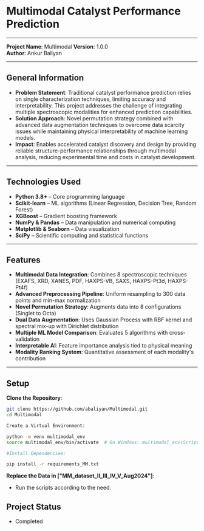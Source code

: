 # Multimodal Catalyst Performance Prediction

---

**Project Name**: Multimodal
**Version**: 1.0.0  
**Author**: Ankur Baliyan

---

## General Information

- **Problem Statement**: Traditional catalyst performance prediction relies on single characterization techniques, limiting accuracy and interpretability. This project addresses the challenge of integrating multiple spectroscopic modalities for enhanced prediction capabilities.
- **Solution Approach**: Novel permutation strategy combined with advanced data augmentation techniques to overcome data scarcity issues while maintaining physical interpretability of machine learning models.
- **Impact**: Enables accelerated catalyst discovery and design by providing reliable structure-performance relationships through multimodal analysis, reducing experimental time and costs in catalyst development.

---

## Technologies Used

- **Python 3.8+** – Core programming language  
- **Scikit-learn** – ML algorithms (Linear Regression, Decision Tree, Random Forest)  
- **XGBoost** – Gradient boosting framework  
- **NumPy & Pandas** – Data manipulation and numerical computing  
- **Matplotlib & Seaborn** – Data visualization  
- **SciPy** – Scientific computing and statistical functions  

---

## Features

- **Multimodal Data Integration**: Combines 8 spectroscopic techniques (EXAFS, XRD, XANES, PDF, HAXPS-VB, SAXS, HAXPS-Pt3d, HAXPS-Pt4f)
- **Advanced Preprocessing Pipeline**: Uniform resampling to 300 data points and min-max normalization
- **Novel Permutation Strategy**: Augments data into 8 configurations (Singlet to Octa)
- **Dual Data Augmentation**: Uses Gaussian Process with RBF kernel and spectral mix-up with Dirichlet distribution
- **Multiple ML Model Comparison**: Evaluates 5 algorithms with cross-validation
- **Interpretable AI**: Feature importance analysis tied to physical meaning
- **Modality Ranking System**: Quantitative assessment of each modality's contribution

---

## Setup

**Clone the Repository**:

```bash
git clone https://github.com/abaliyan/Multimodal.git
cd Multimodal

Create a Virtual Environment:

python -m venv multimodal_env
source multimodal_env/bin/activate  # On Windows: multimodal_env\Scripts\activate

#Install Dependencies:

pip install -r requirements_MM.txt
```
**Replace the Data in ["MM_dataset_II_III_IV_V_Aug2024"]**:

- Run the scripts according to the need.

## Project Status
- Completed

